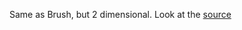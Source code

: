 Same as Brush, but 2 dimensional. Look at the [source](https://github.com/rrag/react-stockcharts/tree/master/docs/lib/charts/CandleStickChartWith2DBrush.js) <!-- , [codesandbox](https://codesandbox.io/s/github/rrag/react-stockcharts-examples2/tree/master/examples/CandleStickChartWith2DBrush) -->
